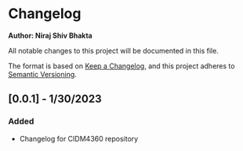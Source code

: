 # Changelog
**Author: Niraj Shiv Bhakta**

All notable changes to this project will be documented in this file.

The format is based on [Keep a Changelog](https://keepachangelog.com/en/1.0.0/),
and this project adheres to [Semantic Versioning](https://semver.org/spec/v2.0.0.html).

## [0.0.1] - 1/30/2023
### Added
- Changelog for CIDM4360 repository

